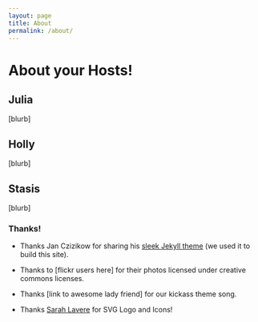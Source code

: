 ```yaml
---
layout: page
title: About
permalink: /about/
---
```


# About your Hosts!

## Julia

[blurb]

## Holly

[blurb]

## Stasis

[blurb]

### Thanks!

- Thanks Jan Czizikow for sharing his [sleek Jekyll theme](https://github.com/janczizikow) (we used it to build this site).

- Thanks to [flickr users here] for their photos licensed under creative commons licenses.

- Thanks [link to awesome lady friend] for our kickass theme song.

- Thanks [Sarah Lavere](link) for SVG Logo and Icons!